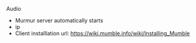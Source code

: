 Audio
- Murmur server automatically starts
- ip 
- Client installlation url: https://wiki.mumble.info/wiki/Installing_Mumble
